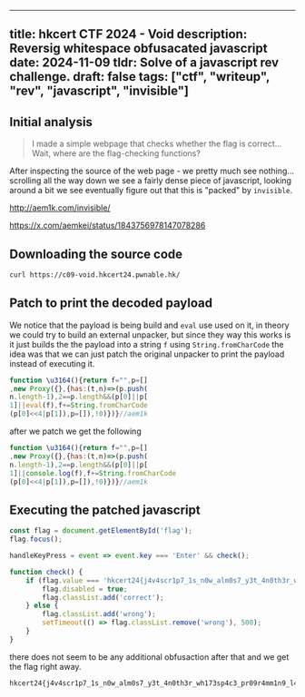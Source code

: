 
---
title: hkcert CTF 2024 - Void
description: Reversig whitespace obfusacated javascript
date: 2024-11-09
tldr: Solve of a javascript rev challenge.
draft: false
tags: ["ctf", "writeup", "rev", "javascript", "invisible"]
---

## Initial analysis

> I made a simple webpage that checks whether the flag is correct... Wait, where are the flag-checking functions?


After inspecting the source of the web page - we pretty much see nothing... scrolling all the way down we see a fairly dense piece of javascript, looking around a bit we see eventually figure out that this is "packed" by `invisible`.


http://aem1k.com/invisible/

https://x.com/aemkei/status/1843756978147078286


## Downloading the source code 

```bash
curl https://c09-void.hkcert24.pwnable.hk/
```

## Patch to print the decoded payload

We notice that the payload is being build and `eval` use used on it, in theory we could try to build an external unpacker, but since they way this works is it just builds the the payload into a string `f` using `String.fromCharCode` the idea was that we can just patch the original unpacker to print the payload instead of executing it.

```javascript
function \u3164(){return f="",p=[]  
,new Proxy({},{has:(t,n)=>(p.push(
n.length-1),2==p.length&&(p[0]||p[
1]||eval(f),f+=String.fromCharCode
(p[0]<<4|p[1]),p=[]),!0)})}//aem1k
```

after we patch we get the following 

```javascript
function \u3164(){return f="",p=[]  
,new Proxy({},{has:(t,n)=>(p.push(
n.length-1),2==p.length&&(p[0]||p[
1]||console.log(f),f+=String.fromCharCode
(p[0]<<4|p[1]),p=[]),!0)})}//aem1k
```

## Executing the patched javascript

```javascript
const flag = document.getElementById('flag');
flag.focus();

handleKeyPress = event => event.key === 'Enter' && check();

function check() {
    if (flag.value === 'hkcert24{j4v4scr1p7_1s_n0w_alm0s7_y3t_4n0th3r_wh173sp4c3_pr09r4mm1n9_l4ngu4g3}') {
        flag.disabled = true;
        flag.classList.add('correct');
    } else {
        flag.classList.add('wrong');
        setTimeout(() => flag.classList.remove('wrong'), 500);
    }
}
```

there does not seem to be any additional obfusaction after that and we get the flag right away.

```
hkcert24{j4v4scr1p7_1s_n0w_alm0s7_y3t_4n0th3r_wh173sp4c3_pr09r4mm1n9_l4ngu4g3}
```

